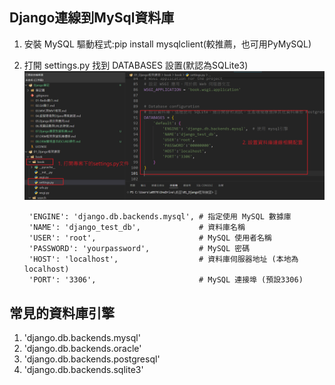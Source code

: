 ## Django連線到MySql資料庫
1. 安裝 MySQL 驅動程式:pip install mysqlclient(較推薦，也可用PyMySQL)

2. 打開 settings.py 找到 DATABASES 設置(默認為SQLite3)
    ![db](筆記圖/資料庫連線.png)
    
        'ENGINE': 'django.db.backends.mysql', # 指定使用 MySQL 數據庫
        'NAME': 'django_test_db',             # 資料庫名稱
        'USER': 'root',                       # MySQL 使用者名稱
        'PASSWORD': 'yourpassword',           # MySQL 密碼
        'HOST': 'localhost',                  # 資料庫伺服器地址 (本地為 localhost)
        'PORT': '3306',                       # MySQL 連接埠 (預設3306)
        

## 常見的資料庫引擎
1. 'django.db.backends.mysql'
2. 'django.db.backends.oracle'
3. 'django.db.backends.postgresql'
4. 'django.db.backends.sqlite3'




